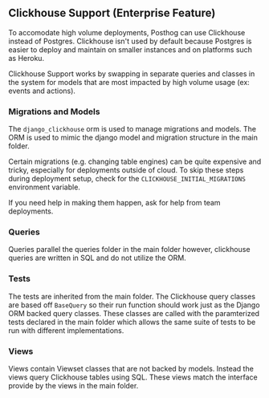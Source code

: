 ## Clickhouse Support (Enterprise Feature)

To accomodate high volume deployments, Posthog can use Clickhouse instead of Postgres. Clickhouse isn't used by default because Postgres is easier to deploy and maintain on smaller instances and on platforms such as Heroku.

Clickhouse Support works by swapping in separate queries and classes in the system for models that are most impacted by high volume usage (ex: events and actions).

### Migrations and Models

The `django_clickhouse` orm is used to manage migrations and models. The ORM is used to mimic the django model and migration structure in the main folder.

Certain migrations (e.g. changing table engines) can be quite expensive and tricky, especially for deployments outside of cloud. To skip these steps during deployment setup, check for the `CLICKHOUSE_INITIAL_MIGRATIONS` environment variable.

If you need help in making them happen, ask for help from team deployments.

### Queries

Queries parallel the queries folder in the main folder however, clickhouse queries are written in SQL and do not utilize the ORM.

### Tests

The tests are inherited from the main folder. The Clickhouse query classes are based off `BaseQuery` so their run function should work just as the Django ORM backed query classes. These classes are called with the paramterized tests declared in the main folder which allows the same suite of tests to be run with different implementations.

### Views

Views contain Viewset classes that are not backed by models. Instead the views query Clickhouse tables using SQL. These views match the interface provide by the views in the main folder.
